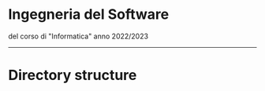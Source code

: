 # **Ingegneria del Software**

del corso di "Informatica" anno 2022/2023

---

# Directory structure
